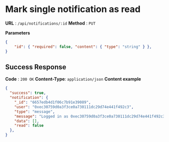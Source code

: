 # Mark single notification as read

**URL** : `/api/notifications/:id`
**Method** : `PUT`

**Parameters**
```json
{
    "id": { "required": false, "content": { "type": "string" } },
}
```

## Success Response
**Code** : `200 OK`
**Content-Type**: `application/json`
**Content example**
```json
{
  "success": true,
  "notification": {
    "_id": "6657edb4d1f06c7b91e39089",
    "user": "0xec30759d0a3f3ce0a730111dc29d74e441f492c3",
    "type": "message",
    "message": "Logged in as 0xec30759d0a3f3ce0a730111dc29d74e441f492c3",
    "data": [],
    "read": false
  },
}
```